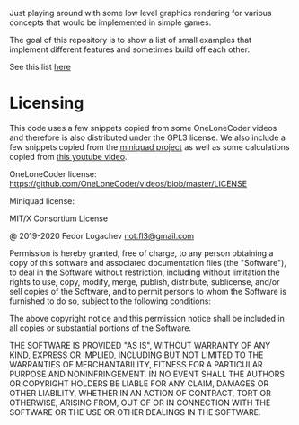 Just playing around with some low level graphics rendering for various concepts that would be implemented in simple games.

The goal of this repository is to show a list of small examples that implement different features and sometimes build off each other.

See this list [here](./examples/README.md)

# Licensing

This code uses a few snippets copied from some OneLoneCoder videos and therefore is also distributed under the GPL3 license. We also include a few snippets copied from the [miniquad project](https://github.com/not-fl3/miniquad) as well as some calculations copied from [this youtube video](https://www.youtube.com/watch?v=ZQ8qtAizis4).

OneLoneCoder license: https://github.com/OneLoneCoder/videos/blob/master/LICENSE

Miniquad license:


MIT/X Consortium License

@ 2019-2020 Fedor Logachev <not.fl3@gmail.com>

Permission is hereby granted, free of charge, to any person obtaining a
copy of this software and associated documentation files (the "Software"),
to deal in the Software without restriction, including without limitation
the rights to use, copy, modify, merge, publish, distribute, sublicense,
and/or sell copies of the Software, and to permit persons to whom the
Software is furnished to do so, subject to the following conditions:

The above copyright notice and this permission notice shall be included in
all copies or substantial portions of the Software.

THE SOFTWARE IS PROVIDED "AS IS", WITHOUT WARRANTY OF ANY KIND, EXPRESS OR
IMPLIED, INCLUDING BUT NOT LIMITED TO THE WARRANTIES OF MERCHANTABILITY,
FITNESS FOR A PARTICULAR PURPOSE AND NONINFRINGEMENT.  IN NO EVENT SHALL
THE AUTHORS OR COPYRIGHT HOLDERS BE LIABLE FOR ANY CLAIM, DAMAGES OR OTHER
LIABILITY, WHETHER IN AN ACTION OF CONTRACT, TORT OR OTHERWISE, ARISING
FROM, OUT OF OR IN CONNECTION WITH THE SOFTWARE OR THE USE OR OTHER
DEALINGS IN THE SOFTWARE.
